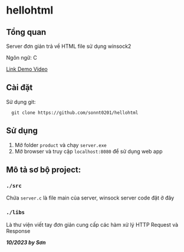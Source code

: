 # hellohtml
## Tổng quan
Server đơn giản trả về HTML file sử dụng winsock2

Ngôn ngữ: C

[Link Demo Video](https://youtu.be/Hm2Xkz_Qnpo)
## Cài đặt 
Sử dụng git: 
```
  git clone https://github.com/sonnt0201/hellohtml
```
## Sử dụng
1. Mở folder ```product``` và chạy ```server.exe```
1. Mở browser và truy cập ```localhost:8080``` để sử dụng web app
## Mô tả sơ bộ project:
### ```./src```
Chứa ```server.c``` là file main của server, winsock server code đặt ở đây
### ```./libs```
Là thư viện viết tay đơn giản cung cấp các hàm xử lý HTTP Request và Response

**_10/2023 by Sơn_** 

